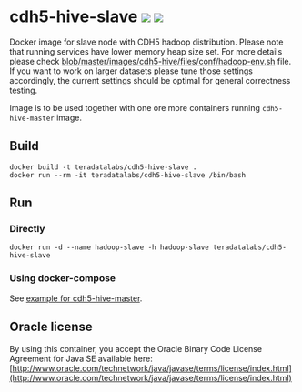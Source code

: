 # cdh5-hive-slave [![][layers-badge]][layers-link] [![][version-badge]][dockerhub-link]
           
[layers-badge]: https://images.microbadger.com/badges/image/teradatalabs/cdh5-hive-slave.svg
[layers-link]: https://microbadger.com/images/teradatalabs/cdh5-hive-slave
[version-badge]: https://images.microbadger.com/badges/version/teradatalabs/cdh5-hive-slave.svg
[dockerhub-link]: https://hub.docker.com/r/teradatalabs/cdh5-hive-slave

Docker image for slave node with CDH5 hadoop distribution. Please note that running services have lower memory heap size set.
For more details please check [blob/master/images/cdh5-hive/files/conf/hadoop-env.sh](configuration) file.
If you want to work on larger datasets please tune those settings accordingly, the current settings should be optimal
for general correctness testing.

Image is to be used together with one ore more containers running `cdh5-hive-master` image.

## Build

```
docker build -t teradatalabs/cdh5-hive-slave .
docker run --rm -it teradatalabs/cdh5-hive-slave /bin/bash
```

## Run

### Directly

```
docker run -d --name hadoop-slave -h hadoop-slave teradatalabs/cdh5-hive-slave
```

### Using docker-compose

See [example for cdh5-hive-master](../cdh5-hive-master/README.md#using-docker-compose).

## Oracle license

By using this container, you accept the Oracle Binary Code License Agreement for Java SE available here:
[http://www.oracle.com/technetwork/java/javase/terms/license/index.html](http://www.oracle.com/technetwork/java/javase/terms/license/index.html)
